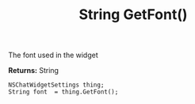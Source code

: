 ﻿---
uid: crmscript_ref_NSChatWidgetSettings_GetFont
title: String GetFont()
intellisense: NSChatWidgetSettings.GetFont
keywords: NSChatWidgetSettings, GetFont
so.topic: reference
---

The font used in the widget

**Returns:** String


```crmscript
NSChatWidgetSettings thing;
String font  = thing.GetFont();
```


